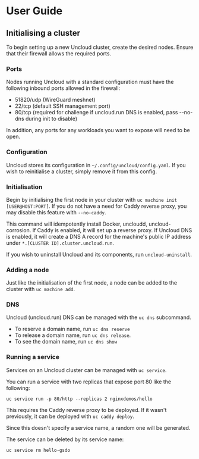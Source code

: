 # User Guide

## Initialising a cluster

To begin setting up a new Uncloud cluster, create the desired nodes. Ensure that their firewall allows the required
ports.

### Ports

Nodes running Uncloud with a standard configuration must have the following inbound ports allowed in the firewall:

* 51820/udp (WireGuard meshnet)
* 22/tcp (default SSH management port)
* 80/tcp (required for challenge if uncloud.run DNS is enabled, pass --no-dns during init to disable)

In addition, any ports for any workloads you want to expose will need to be open.

### Configuration

Uncloud stores its configuration in `~/.config/uncloud/config.yaml`. If you wish to reinitialise a cluster, simply
remove it from this config.

### Initialisation

Begin by initialising the first node in your cluster with `uc machine init [USER@HOST:PORT]`. If you do not have a need
for Caddy reverse proxy, you may disable this feature with `--no-caddy`.

This command will idempotently install Docker, uncloudd, uncloud-corrosion. If Caddy is enabled, it will set up a
reverse proxy. If Uncloud DNS is enabled, it will create a DNS A record for the machine's public IP address under
`*.[CLUSTER ID].cluster.uncloud.run`.

If you wish to uninstall Uncloud and its components, run `uncloud-uninstall`.

### Adding a node

Just like the initialisation of the first node, a node can be added to the cluster with `uc machine add`.

### DNS

Uncloud (uncloud.run) DNS can be managed with the `uc dns` subcommand.

* To reserve a domain name, run `uc dns reserve`
* To release a domain name, run `uc dns release`.
* To see the domain name, run `uc dns show`

### Running a service

Services on an Uncloud cluster can be managed with `uc service`.

You can run a service with two replicas that expose port 80 like the following:

```
uc service run -p 80/http --replicas 2 nginxdemos/hello
```

This requires the Caddy reverse proxy to be deployed. If it wasn't previously, it can be deployed with
`uc caddy deploy`.

Since this doesn't specify a service name, a random one will be generated.

The service can be deleted by its service name:

```
uc service rm hello-gsdo
```
